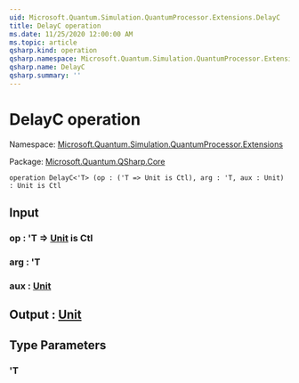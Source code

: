 ```yaml
---
uid: Microsoft.Quantum.Simulation.QuantumProcessor.Extensions.DelayC
title: DelayC operation
ms.date: 11/25/2020 12:00:00 AM
ms.topic: article
qsharp.kind: operation
qsharp.namespace: Microsoft.Quantum.Simulation.QuantumProcessor.Extensions
qsharp.name: DelayC
qsharp.summary: ''
---
```


# DelayC operation

Namespace: [Microsoft.Quantum.Simulation.QuantumProcessor.Extensions](xref:Microsoft.Quantum.Simulation.QuantumProcessor.Extensions)

Package: [Microsoft.Quantum.QSharp.Core](https://nuget.org/packages/Microsoft.Quantum.QSharp.Core)




```qsharp
operation DelayC<'T> (op : ('T => Unit is Ctl), arg : 'T, aux : Unit) : Unit is Ctl
```


## Input

### op : 'T => [Unit](xref:microsoft.quantum.user-guide.language.types)  is Ctl




### arg : 'T




### aux : [Unit](xref:microsoft.quantum.user-guide.language.types)





## Output : [Unit](xref:microsoft.quantum.user-guide.language.types)



## Type Parameters

### 'T

